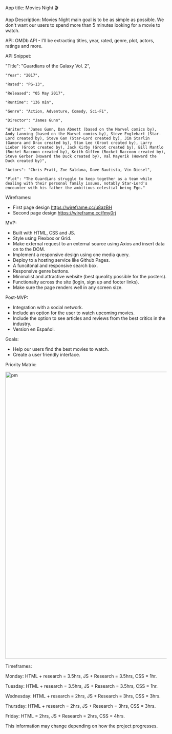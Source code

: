 App title: Movies Night 🎬

App Description: Movies Night main goal is to be as simple as possible. We don't want our users to spend more than 5 minutes looking for a movie to watch. 

API: OMDb API - I'll be extracting titles, year, rated, genre, plot, actors, ratings and more.

API Snippet:

"Title": "Guardians of the Galaxy Vol. 2",

    "Year": "2017",
    
    "Rated": "PG-13",
    
    "Released": "05 May 2017",
    
    "Runtime": "136 min",
    
    "Genre": "Action, Adventure, Comedy, Sci-Fi",
    
    "Director": "James Gunn",
    
    "Writer": "James Gunn, Dan Abnett (based on the Marvel comics by), Andy Lanning (based on the Marvel comics by), Steve Englehart (Star-Lord created by), Steve Gan (Star-Lord created by), Jim Starlin (Gamora and Drax created by), Stan Lee (Groot created by), Larry Lieber (Groot created by), Jack Kirby (Groot created by), Bill Mantlo (Rocket Raccoon created by), Keith Giffen (Rocket Raccoon created by), Steve Gerber (Howard the Duck created by), Val Mayerik (Howard the Duck created by)",
    
    "Actors": "Chris Pratt, Zoe Saldana, Dave Bautista, Vin Diesel",
    
    "Plot": "The Guardians struggle to keep together as a team while dealing with their personal family issues, notably Star-Lord's encounter with his father the ambitious celestial being Ego."

Wireframes:

* First page design https://wireframe.cc/u8azBH 
* Second page design https://wireframe.cc/fmy0rj

MVP: 

* Built with HTML, CSS and JS.
* Style using Flexbox or Grid.
* Make external request to an external source using Axios and insert data on to the DOM.
* Implement a responsive design using one media query.
* Deploy to a hosting service like Github Pages.
* A funcitonal and responsive search box.
* Responsive genre buttons.
* Minimalist and attractive website (best queality possible for the posters).
* Functionalty across the site (login, sign up and footer links).
* Make sure the page renders well in any screen size.

Post-MVP:

* Integration with a social network.
* Include an option for the user to watch upcoming movies.
* Include the option to see articles and reviews from the best critics in the industry.
* Version en Español.

Goals:

* Help our users find the best movies to watch.
* Create a user friendly interface.

Priority Matrix:

<img width="893" alt="pm" src="https://user-images.githubusercontent.com/82680108/115261718-dd040700-a101-11eb-89ac-6a82a0140f6e.png">

Timeframes:

Monday: HTML + research = 3.5hrs, JS + Research = 3.5hrs, CSS = 1hr.

Tuesday: HTML + research = 3.5hrs, JS + Research = 3.5hrs, CSS = 1hr.

Wednesday: HTML + research = 2hrs, JS + Research = 3hrs, CSS = 3hrs.

Thursday: HTML + research = 2hrs, JS + Research = 3hrs, CSS = 3hrs.

Friday: HTML = 2hrs, JS + Research = 2hrs, CSS = 4hrs.

This information may change depending on how the project progresses.
